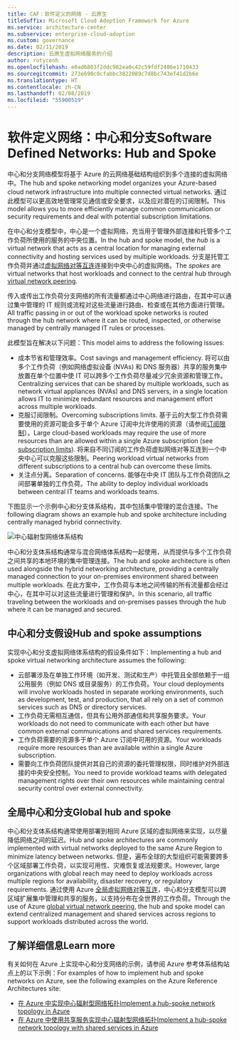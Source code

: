 ```yaml
---
title: CAF：软件定义的网络 - 云原生
titleSuffix: Microsoft Cloud Adoption Framework for Azure
ms.service: architecture-center
ms.subservice: enterprise-cloud-adoption
ms.custom: governance
ms.date: 02/11/2019
description: 云原生虚拟网络服务的介绍
author: rotycenh
ms.openlocfilehash: e0ad6803f2ddc982ea0c42c59fdf2486e1710433
ms.sourcegitcommit: 273e690c0cfabbc3822089c7d8bc743ef41d2b6e
ms.translationtype: HT
ms.contentlocale: zh-CN
ms.lasthandoff: 02/08/2019
ms.locfileid: "55900519"
---
```

# <a name="software-defined-networks-hub-and-spoke"></a><span data-ttu-id="8d37a-103">软件定义网络：中心和分支</span><span class="sxs-lookup"><span data-stu-id="8d37a-103">Software Defined Networks: Hub and Spoke</span></span>

<span data-ttu-id="8d37a-104">中心和分支网络模型将基于 Azure 的云网络基础结构组织到多个连接的虚拟网络中。</span><span class="sxs-lookup"><span data-stu-id="8d37a-104">The hub and spoke networking model organizes your Azure-based cloud network infrastructure into multiple connected virtual networks.</span></span> <span data-ttu-id="8d37a-105">通过此模型可以更高效地管理常见通信或安全要求，以及应对潜在的订阅限制。</span><span class="sxs-lookup"><span data-stu-id="8d37a-105">This model allows you to more efficiently manage common communication or security requirements and deal with potential subscription limitations.</span></span>

<span data-ttu-id="8d37a-106">在中心和分支模型中，中心是一个虚拟网络，充当用于管理外部连接和托管多个工作负荷所使用的服务的中央位置。</span><span class="sxs-lookup"><span data-stu-id="8d37a-106">In the hub and spoke model, the *hub* is a virtual network that acts as a central location for managing external connectivity and hosting services used by multiple workloads.</span></span> <span data-ttu-id="8d37a-107">分支是托管工作负荷并通过[虚拟网络对等互连](/virtual-network/virtual-network-peering-overview)连接到中央中心的虚拟网络。</span><span class="sxs-lookup"><span data-stu-id="8d37a-107">The *spokes* are virtual networks that host workloads and connect to the central hub through [virtual network peering](/virtual-network/virtual-network-peering-overview).</span></span>

<span data-ttu-id="8d37a-108">传入或传出工作负荷分支网络的所有流量都通过中心网络进行路由，在其中可以通过集中管理的 IT 规则或流程对这些流量进行路由、检查或在其他方面进行管理。</span><span class="sxs-lookup"><span data-stu-id="8d37a-108">All traffic passing in or out of the workload spoke networks is routed through the hub network where it can be routed, inspected, or otherwise managed by centrally managed IT rules or processes.</span></span>

<span data-ttu-id="8d37a-109">此模型旨在解决以下问题：</span><span class="sxs-lookup"><span data-stu-id="8d37a-109">This model aims to address the following issues:</span></span>

- <span data-ttu-id="8d37a-110">成本节省和管理效率。</span><span class="sxs-lookup"><span data-stu-id="8d37a-110">Cost savings and management efficiency.</span></span> <span data-ttu-id="8d37a-111">将可以由多个工作负荷（例如网络虚拟设备 (NVAs) 和 DNS 服务器）共享的服务集中放置在单个位置中使 IT 可以跨多个工作负荷尽量减少冗余资源和管理工作。</span><span class="sxs-lookup"><span data-stu-id="8d37a-111">Centralizing services that can be shared by multiple workloads, such as network virtual appliances (NVAs) and DNS servers, in a single location allows IT to minimize redundant resources and management effort across multiple workloads.</span></span>
- <span data-ttu-id="8d37a-112">克服订阅限制。</span><span class="sxs-lookup"><span data-stu-id="8d37a-112">Overcoming subscriptions limits.</span></span> <span data-ttu-id="8d37a-113">基于云的大型工作负荷需要使用的资源可能会多于单个 Azure 订阅中允许使用的资源（请参阅[订阅限制](/azure/azure-subscription-service-limits)）。</span><span class="sxs-lookup"><span data-stu-id="8d37a-113">Large cloud-based workloads may require the use of more resources than are allowed within a single Azure subscription (see [subscription limits](/azure/azure-subscription-service-limits)).</span></span> <span data-ttu-id="8d37a-114">将来自不同订阅的工作负荷虚拟网络对等互连到一个中央中心可以克服这些限制。</span><span class="sxs-lookup"><span data-stu-id="8d37a-114">Peering workload virtual networks from different subscriptions to a central hub can overcome these limits.</span></span>
- <span data-ttu-id="8d37a-115">关注点分离。</span><span class="sxs-lookup"><span data-stu-id="8d37a-115">Separation of concerns.</span></span> <span data-ttu-id="8d37a-116">能够在中央 IT 团队与工作负荷团队之间部署单独的工作负荷。</span><span class="sxs-lookup"><span data-stu-id="8d37a-116">The ability to deploy individual workloads between central IT teams and workloads teams.</span></span>

<span data-ttu-id="8d37a-117">下图显示一个示例中心和分支体系结构，其中包括集中管理的混合连接。</span><span class="sxs-lookup"><span data-stu-id="8d37a-117">The following diagram shows an example hub and spoke architecture including centrally managed hybrid connectivity.</span></span>

![中心辐射型网络体系结构](../../../reference-architectures/hybrid-networking/images/hub-spoke.png)

<span data-ttu-id="8d37a-119">中心和分支体系结构通常与混合网络体系结构一起使用，从而提供与多个工作负荷之间共享的本地环境的集中管理连接。</span><span class="sxs-lookup"><span data-stu-id="8d37a-119">The hub and spoke architecture is often used alongside the hybrid networking architecture, providing a centrally managed connection to your on-premises environment shared between multiple workloads.</span></span> <span data-ttu-id="8d37a-120">在此方案中，工作负荷与本地之间传输的所有流量都会经过中心，在其中可以对这些流量进行管理和保护。</span><span class="sxs-lookup"><span data-stu-id="8d37a-120">In this scenario, all traffic traveling between the workloads and on-premises passes through the hub where it can be managed and secured.</span></span>

## <a name="hub-and-spoke-assumptions"></a><span data-ttu-id="8d37a-121">中心和分支假设</span><span class="sxs-lookup"><span data-stu-id="8d37a-121">Hub and spoke assumptions</span></span>

<span data-ttu-id="8d37a-122">实现中心和分支虚拟网络体系结构的假设条件如下：</span><span class="sxs-lookup"><span data-stu-id="8d37a-122">Implementing a hub and spoke virtual networking architecture assumes the following:</span></span>

- <span data-ttu-id="8d37a-123">云部署涉及在单独工作环境（如开发、测试和生产）中托管且全部依赖于一组公用服务（例如 DNS 或目录服务）的工作负荷。</span><span class="sxs-lookup"><span data-stu-id="8d37a-123">Your cloud deployments will involve workloads hosted in separate working environments, such as development, test, and production, that all rely on a set of common services such as DNS or directory services.</span></span>
- <span data-ttu-id="8d37a-124">工作负荷无需相互通信，但具有公用外部通信和共享服务要求。</span><span class="sxs-lookup"><span data-stu-id="8d37a-124">Your workloads do not need to communicate with each other but have common external communications and shared services requirements.</span></span>
- <span data-ttu-id="8d37a-125">工作负荷需要的资源多于单个 Azure 订阅中可用的资源。</span><span class="sxs-lookup"><span data-stu-id="8d37a-125">Your workloads require more resources than are available within a single Azure subscription.</span></span>
- <span data-ttu-id="8d37a-126">需要向工作负荷团队提供对其自己的资源的委托管理权限，同时维护对外部连接的中央安全控制。</span><span class="sxs-lookup"><span data-stu-id="8d37a-126">You need to provide workload teams with delegated management rights over their own resources while maintaining central security control over external connectivity.</span></span>

## <a name="global-hub-and-spoke"></a><span data-ttu-id="8d37a-127">全局中心和分支</span><span class="sxs-lookup"><span data-stu-id="8d37a-127">Global hub and spoke</span></span>

<span data-ttu-id="8d37a-128">中心和分支体系结构通常使用部署到相同 Azure 区域的虚拟网络来实现，以尽量降低网络之间的延迟。</span><span class="sxs-lookup"><span data-stu-id="8d37a-128">Hub and spoke architectures are commonly implemented with virtual networks deployed to the same Azure Region to minimize latency between networks.</span></span> <span data-ttu-id="8d37a-129">但是，遍布全球的大型组织可能需要跨多个区域部署工作负荷，以实现可用性、灾难恢复或法规要求。</span><span class="sxs-lookup"><span data-stu-id="8d37a-129">However, large organizations with global reach may need to deploy workloads across multiple regions for availability, disaster recovery, or regulatory requirements.</span></span> <span data-ttu-id="8d37a-130">通过使用 Azure [全局虚拟网络对等互连](/azure/virtual-network/virtual-network-peering-overview)，中心和分支模型可以跨区域扩展集中管理和共享的服务，以支持分布在全世界的工作负荷。</span><span class="sxs-lookup"><span data-stu-id="8d37a-130">Through the use of Azure [global virtual network peering](/azure/virtual-network/virtual-network-peering-overview), the hub and spoke model can extend centralized management and shared services across regions to support workloads distributed across the world.</span></span>

## <a name="learn-more"></a><span data-ttu-id="8d37a-131">了解详细信息</span><span class="sxs-lookup"><span data-stu-id="8d37a-131">Learn more</span></span>

<span data-ttu-id="8d37a-132">有关如何在 Azure 上实现中心和分支网络的示例，请参阅 Azure 参考体系结构站点上的以下示例：</span><span class="sxs-lookup"><span data-stu-id="8d37a-132">For examples of how to implement hub and spoke networks on Azure, see the following examples on the Azure Reference Architectures site:</span></span>

- [<span data-ttu-id="8d37a-133">在 Azure 中实现中心辐射型网络拓扑</span><span class="sxs-lookup"><span data-stu-id="8d37a-133">Implement a hub-spoke network topology in Azure</span></span>](../../../reference-architectures/hybrid-networking/hub-spoke.md)
- [<span data-ttu-id="8d37a-134">在 Azure 中使用共享服务实现中心辐射型网络拓扑</span><span class="sxs-lookup"><span data-stu-id="8d37a-134">Implement a hub-spoke network topology with shared services in Azure</span></span>](../../../reference-architectures/hybrid-networking/shared-services.md)
